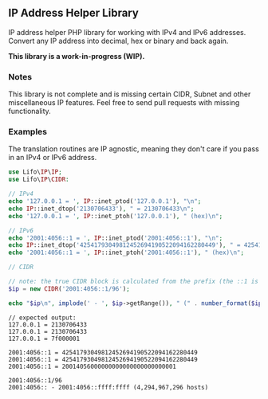 ## IP Address Helper Library

IP address helper PHP library for working with IPv4 and IPv6 addresses. Convert any IP address into decimal, hex or binary and back again.

__This library is a work-in-progress (WIP).__ 

### Notes

This library is not complete and is missing certain CIDR, Subnet and other miscellaneous IP features. 
Feel free to send pull requests with missing functionality.

### Examples

The translation routines are IP agnostic, meaning they don't care if you pass in an IPv4 or IPv6 address.

```php
use Lifo\IP\IP;
use Lifo\IP\CIDR:

// IPv4
echo '127.0.0.1 = ', IP::inet_ptod('127.0.0.1'), "\n";
echo IP::inet_dtop('2130706433'), " = 2130706433\n";
echo '127.0.0.1 = ', IP::inet_ptoh('127.0.0.1'), " (hex)\n";

// IPv6
echo '2001:4056::1 = ', IP::inet_ptod('2001:4056::1'), "\n";
echo IP::inet_dtop('42541793049812452694190522094162280449'), " = 42541793049812452694190522094162280449\n";
echo '2001:4056::1 = ', IP::inet_ptoh('2001:4056::1'), " (hex)\n";

// CIDR 

// note: the true CIDR block is calculated from the prefix (the ::1 is ignored)
$ip = new CIDR('2001:4056::1/96');

echo "$ip\n", implode(' - ', $ip->getRange()), " (" . number_format($ip->getTotal()) . " hosts)\n";
```

```
// expected output:
127.0.0.1 = 2130706433
127.0.0.1 = 2130706433
127.0.0.1 = 7f000001

2001:4056::1 = 42541793049812452694190522094162280449
2001:4056::1 = 42541793049812452694190522094162280449
2001:4056::1 = 20014056000000000000000000000001

2001:4056::1/96
2001:4056:: - 2001:4056::ffff:ffff (4,294,967,296 hosts)
```
